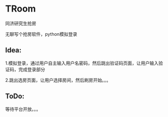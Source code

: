 TRoom
======

同济研究生抢房

无聊写个抢房软件，python模拟登录

## Idea:

1.模拟登录，通过用户自主输入用户名密码，然后跳出验证码页面，让用户输入验证码，完成登录部分

2.跳出选房页面，让用户选择房间，然后刷房开始。。。


## ToDo:

等待平台开放。。。


